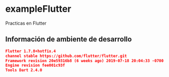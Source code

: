 # exampleFlutter
Practicas en Flutter

## Información de ambiente de desarrollo
```json
Flutter 1.7.8+hotfix.4 
channel stable https://github.com/flutter/flutter.git
Framework revision 20e59316b8 (6 weeks ago) 2019-07-18 20:04:33 -0700
Engine revision fee001c93f
Tools Dart 2.4.0
```
